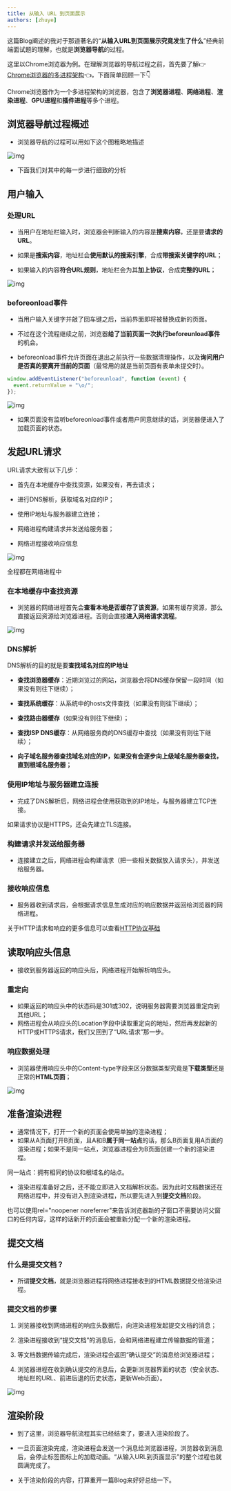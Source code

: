 ```yaml
---
title: 从输入 URL 到页面展示
authors: [zhuye]
---
```


这篇Blog阐述的我对于那道著名的“**从输入URL到页面展示究竟发生了什么**”经典前端面试题的理解，也就是**浏览器导航**的过程。

<!--truncate-->

这里以Chrome浏览器为例。在理解浏览器的导航过程之前，首先要了解👉[Chrome浏览器的多进程架构](/docs/blog/network/about-chrome)👈，下面简单回顾一下👇

Chrome浏览器作为一个多进程架构的浏览器，包含了**浏览器进程**、**网络进程**、**渲染进程**、**GPU进程**和**插件进程**等多个进程。

## 浏览器导航过程概述

- 浏览器导航的过程可以用如下这个图粗略地描述

![img](https://zhuye-1308301598.file.myqcloud.com/markdown/1587717214842-b4ca14af-53a6-450a-8681-a0b1e6b991bf.png)

- 下面我们对其中的每一步进行细致的分析



## 用户输入

### 处理URL

- 当用户在地址栏输入时，浏览器会判断输入的内容是**搜索内容**，还是要**请求的URL**。
- 如果是**搜索内容**，地址栏会**使用默认的搜索引擎**，合成**带搜索关键字的URL**；

- 如果输入的内容**符合URL规则**，地址栏会为其**加上协议**，合成**完整的URL**；

![img](https://zhuye-1308301598.file.myqcloud.com/markdown/1587712675115-1bf39681-2455-4a61-ab2c-7e86598a1cb3.png)

### beforeonload事件

- 当用户输入关键字并敲了回车键之后，当前界面即将被替换成新的页面。
- 不过在这个流程继续之前，浏览器**给了当前页面一次执行beforeunload事件**的机会。

- beforeonload事件允许页面在退出之前执行一些数据清理操作，以及**询问用户是否真的要离开当前的页面**（最常用的就是当前页面有表单未提交时）。

```javascript
window.addEventListener("beforeunload", function (event) {
  event.returnValue = "\o/";
});
```

![img](https://zhuye-1308301598.file.myqcloud.com/markdown/1587715742226-247d5441-6d55-49bb-b745-d8bb5b2377ac.png)

- 如果页面没有监听beforeonload事件或者用户同意继续的话，浏览器便进入了加载页面的状态。



## 发起URL请求

URL请求大致有以下几步：

- 首先在本地缓存中查找资源，如果没有，再去请求；
- 进行DNS解析，获取域名对应的IP；

- 使用IP地址与服务器建立连接；
- 网络进程构建请求并发送给服务器；

- 网络进程接收响应信息

![img](https://zhuye-1308301598.file.myqcloud.com/markdown/1587716100296-c88121ae-0044-4899-bdb9-989fc35419e0.png)

全程都在网络进程中



### 在本地缓存中查找资源

- 浏览器的网络进程首先会**查看本地是否缓存了该资源**，如果有缓存资源，那么直接返回资源给浏览器进程。否则会直接**进入网络请求流程**。

![img](https://zhuye-1308301598.file.myqcloud.com/markdown/1587714510840-86eef22c-365a-4ced-8a66-b7690271b476.png)

### DNS解析

DNS解析的目的就是要**查找域名对应的IP地址**

- **查找浏览器缓存**：近期浏览过的网站，浏览器会将DNS缓存保留一段时间（如果没有则往下继续）；
- **查找系统缓存**：从系统中的hosts文件查找（如果没有则往下继续）；

- **查找路由器缓存**（如果没有则往下继续）；
- **查找ISP DNS缓存**：从网络服务商的DNS缓存中查找（如果没有则往下继续）；

- **向子域名服务器查****找域名对应的IP****，如果没有会逐步向上级域名服务器查找，直到根域名服务器；**



### 使用IP地址与服务器建立连接

- 完成了DNS解析后，网络进程会使用获取到的IP地址，与服务器建立TCP连接。

如果请求协议是HTTPS，还会先建立TLS连接。

### 构建请求并发送给服务器

- 连接建立之后，网络进程会构建请求（把一些相关数据放入请求头），并发送给服务器。

### 接收响应信息

- 服务器收到请求后，会根据请求信息生成对应的响应数据并返回给浏览器的网络进程。

关于HTTP请求和响应的更多信息可以查看[HTTP协议基础](https://www.yuque.com/gangafengliu/frontend-rookie/http-basics)



## 读取响应头信息

- 接收到服务器返回的响应头后，网络进程开始解析响应头。

### 重定向

- 如果返回的响应头中的状态码是301或302，说明服务器需要浏览器重定向到其他URL；
- 网络进程会从响应头的Location字段中读取重定向的地址，然后再发起新的HTTP或HTTPS请求，我们又回到了“URL请求”那一步。

### 响应数据处理

- 浏览器使用响应头中的Content-type字段来区分数据类型究竟是**下载类型**还是正常的**HTML页面**；

![img](https://zhuye-1308301598.file.myqcloud.com/markdown/1587719852343-e870d145-96c6-48d2-817b-3d836b358a89.png)

## 准备渲染进程

- 通常情况下，打开一个新的页面会使用单独的渲染进程；
- 如果从A页面打开B页面，且A和B**属于同一站点**的话，那么B页面复用A页面的渲染进程；如果不是同一站点，浏览器进程会为B页面创建一个新的渲染进程。

同一站点：拥有相同的协议和根域名的站点。

- 渲染进程准备好之后，还不能立即进入文档解析状态。因为此时文档数据还在网络进程中，并没有进入到渲染进程，所以要先进入到**提交文档**阶段。

也可以使用rel="noopener noreferrer"来告诉浏览器新的子窗口不需要访问父窗口的任何内容，这样的话新开的页面会被重新分配一个新的渲染进程。



## 提交文档

### 什么是提交文档？

- 所谓**提交文档**，就是浏览器进程将网络进程接收到的HTML数据提交给渲染进程。

### 提交文档的步骤

1. 浏览器接收到网络进程的响应头数据后，向渲染进程发起提交文档的消息；
2. 渲染进程接收到“提交文档”的消息后，会和网络进程建立传输数据的管道；

1. 等文档数据传输完成后，渲染进程会返回“确认提交”的消息给浏览器进程；
2. 浏览器进程在收到确认提交的消息后，会更新浏览器界面的状态（安全状态、地址栏的URL、前进后退的历史状态，更新Web页面）。

![img](https://zhuye-1308301598.file.myqcloud.com/markdown/1587739730271-05758223-aa0f-4c33-891b-e5ef2cbe0b50.png)

## 渲染阶段

- 到了这里，浏览器导航流程其实已经结束了，要进入渲染阶段了。
- 一旦页面渲染完成，渲染进程会发送一个消息给浏览器进程，浏览器收到消息后，会停止标签图标上的加载动画。“从输入URL到页面显示”的整个过程也就圆满完成了。

- 关于渲染阶段的内容，打算重开一篇Blog来好好总结一下。